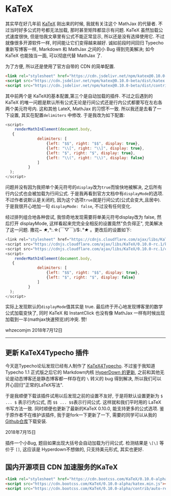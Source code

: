 # KaTeX

其实早在好几年前 [KaTeX](https://khan.github.io/KaTeX/) 刚出来的时候, 我就有关注这个 MathJax 的代替者. 不过当时好多公式符号都无法加载, 那时甚至矩阵都显示有问题. KaTeX 虽然加载公式速度很快, 但是怕我文章里有公式不能正常显示, 所以还是没有选择使用它. 不过就像很多开源软件一样, 时间能让它们变得越来越好. 诚如前段时间回归 Typecho 重新写博客一样, Markdown 和 MathJax 之间的小 Bug 得到完美解决; 如今 KaTeX 也能独当一面, 可以彻底代替 MathJax 了.

为了方便, 所以还是使用了官方自带的 CDN 的简单配置. 

```html
<link rel="stylesheet" href="https://cdn.jsdelivr.net/npm/katex@0.10.0-beta/dist/katex.min.css" integrity="sha384-9tPv11A+glH/on/wEu99NVwDPwkMQESOocs/ZGXPoIiLE8MU/qkqUcZ3zzL+6DuH" crossorigin="anonymous">
<script src="https://cdn.jsdelivr.net/npm/katex@0.10.0-beta/dist/katex.min.js" integrity="sha384-U8Vrjwb8fuHMt6ewaCy8uqeUXv4oitYACKdB0VziCerzt011iQ/0TqlSlv8MReCm" crossorigin="anonymous"></script>
<script src="https://cdn.jsdelivr.net/npm/katex@0.10.0-beta/dist/contrib/auto-render.min.js" integrity="sha384-aGfk5kvhIq5x1x5YdvCp4upKZYnA8ckafviDpmWEKp4afOZEqOli7gqSnh8I6enH" crossorigin="anonymous"></script>
```

​其中前两个是 KaTeX的基本配置,第三个是自动加载的插件. 不过之后遇到的  KaTeX 的唯一问题是默认所有公式无论是行间公式还是行内公式都要写在左右各两个美元符号内. 这和其他 LateX, MathJax 的习惯不一致. 所以我还是去看了一下设置, 其实在配置`delimiters` 中修改. 于是我改为如下配置:

```js
<script>
    renderMathInElement(document.body,
   {
              delimiters: [
                  {left: "$$", right: "$$", display: true},
                  {left: "\\[", right: "\\]", display: true},
                  {left: "$", right: "$", display: true},
                  {left: "\\(", right: "\\)", display: false}
              ]
          }
  );
</script>
```

问题并没有因为我把单个美元符号的`display`改为`true`而愉快地被解决, 之后所有行内公式也会被加载为行间公式. 于是我再看到官方文档中有`displayMode`的选项. 不过作者说默认是关闭的, 因为这个选项`true`就是行间公式(公式会变大,且居中). 于是我很开心地加一句 `displayMode: false`, 不过没有任何变化. 

经过排列组合地各种尝试, 我惊奇地发现需要将单美元符号display改为 false, 然后打开 displayMode, 这样看起来完完全全相反的设置竟然"负负得正", 完美解决了这一问题. 撒花~ *★,°*:.☆(￣▽￣)/$:*.°★* 。更改后的设置如下:

```js
<link rel="stylesheet" href="https://cdnjs.cloudflare.com/ajax/libs/KaTeX/0.10.0-rc.1/katex.min.css">
<script src="https://cdnjs.cloudflare.com/ajax/libs/KaTeX/0.10.0-rc.1/katex.min.js"></script>
<script src="https://cdnjs.cloudflare.com/ajax/libs/KaTeX/0.10.0-rc.1/contrib/auto-render.min.js"></script>
<script>
    renderMathInElement(document.body,
   {
              delimiters: [
                  {left: "$$", right: "$$", display: true},
                  {left: "$", right: "$", display: false}
              ]
          }
  );
</script>
```

实际上发现默认的`displayMode`值其实是 true. 最后终于开心地发现博客里的数学公式加载变快了, 同时 KaTeX 和 InstantClick 也没有像 MathJax 一样有时候出现加载到一半(mathjax快速预览)的冲突. 赞!

whzecomjm
2018年7月12日

-----

## 更新 KaTeX4Typecho 插件

今天逛Typecho论坛发现已经有人制作了 [KaTeX4Typecho](https://github.com/vc12345679/KaTeX4Typecho). 不过鉴于我知道 Typecho 1.1 正式版之后它的 Markdown内核 [HyperDown 的更新](/archives/start.html), 之前和其他无论是动态博客还是静态博客都一样存在的 `\` 转义的 bug 得到解决, 所以我们可以开心回归"正常的LaTeX写法".

于是我顺便下载该插件试用以后发现之前的设置不友好, 于是将默认设置更新为 `$ ... $` 表示行内公式, 而 `$$ ... $$`表示行间公式. 这样就和我们平时用的 LaTeX 书写方法一致. 同时顺便也更新了最新的KaTeX 0.10.0, 能支持更多的公式选项. 鉴于原作者不在维护该插件, 我于是fork一下更新了一下, 需要的同学可以从我的[Github仓库](https://github.com/whzecomjm/KaTeX4Typecho)下载安装. 

2018年7月15日

插件一个小Bug, 题目如果出现大括号会自动加载为行间公式. 检测结果是 `\[\]` 等价于 `[]`, 这应该是 Hyperdown不想做的, 只支持美元形式, 其实也更好.



## 国内开源项目 CDN 加速服务的KaTeX 

```html
<link rel="stylesheet" href="https://cdn.bootcss.com/KaTeX/0.10.0-alpha/katex.min.css">
<script src="https://cdn.bootcss.com/KaTeX/0.10.0-alpha/katex.min.js"></script>
<script src="https://cdn.bootcss.com/KaTeX/0.10.0-alpha/contrib/auto-render.min.js"></script>
```

